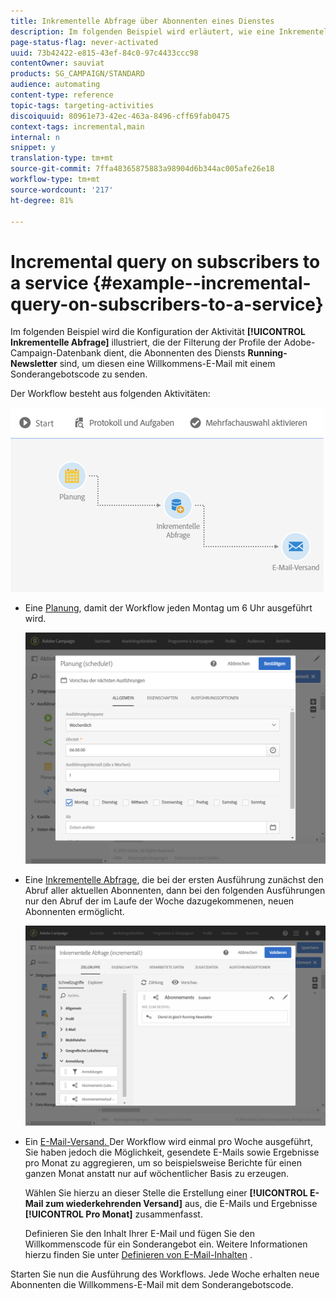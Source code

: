 ```yaml
---
title: Inkrementelle Abfrage über Abonnenten eines Dienstes
description: Im folgenden Beispiel wird erläutert, wie eine Inkrementelle Abfrage-Aktivität zum Filtern von Abonnenten zu einem Dienst konfiguriert wird.
page-status-flag: never-activated
uuid: 73b42422-e815-43ef-84c0-97c4433ccc98
contentOwner: sauviat
products: SG_CAMPAIGN/STANDARD
audience: automating
content-type: reference
topic-tags: targeting-activities
discoiquuid: 80961e73-42ec-463a-8496-cff69fab0475
context-tags: incremental,main
internal: n
snippet: y
translation-type: tm+mt
source-git-commit: 7ffa48365875883a98904d6b344ac005afe26e18
workflow-type: tm+mt
source-wordcount: '217'
ht-degree: 81%

---
```



# Incremental query on subscribers to a service {#example--incremental-query-on-subscribers-to-a-service}

Im folgenden Beispiel wird die Konfiguration der Aktivität **[!UICONTROL Inkrementelle Abfrage]** illustriert, die der Filterung der Profile der Adobe-Campaign-Datenbank dient, die Abonnenten des Diensts **Running-Newsletter** sind, um diesen eine Willkommens-E-Mail mit einem Sonderangebotscode zu senden.

Der Workflow besteht aus folgenden Aktivitäten:

![](assets/incremental_query_example1.png)

* Eine [Planung](../../automating/using/scheduler.md), damit der Workflow jeden Montag um 6 Uhr ausgeführt wird.

   ![](assets/incremental_query_example2.png)

* Eine [Inkrementelle Abfrage](../../automating/using/incremental-query.md), die bei der ersten Ausführung zunächst den Abruf aller aktuellen Abonnenten, dann bei den folgenden Ausführungen nur den Abruf der im Laufe der Woche dazugekommenen, neuen Abonnenten ermöglicht.

   ![](assets/incremental_query_example3.png)

* Ein [E-Mail-Versand. ](../../automating/using/email-delivery.md) Der Workflow wird einmal pro Woche ausgeführt, Sie haben jedoch die Möglichkeit, gesendete E-Mails sowie Ergebnisse pro Monat zu aggregieren, um so beispielsweise Berichte für einen ganzen Monat anstatt nur auf wöchentlicher Basis zu erzeugen.

   Wählen Sie hierzu an dieser Stelle die Erstellung einer **[!UICONTROL E-Mail zum wiederkehrenden Versand]** aus, die E-Mails und Ergebnisse **[!UICONTROL Pro Monat]** zusammenfasst.

   Definieren Sie den Inhalt Ihrer E-Mail und fügen Sie den Willkommenscode für ein Sonderangebot ein. Weitere Informationen hierzu finden Sie unter [Definieren von E-Mail-Inhalten](../../designing/using/personalization.md) .

Starten Sie nun die Ausführung des Workflows. Jede Woche erhalten neue Abonnenten die Willkommens-E-Mail mit dem Sonderangebotscode.
